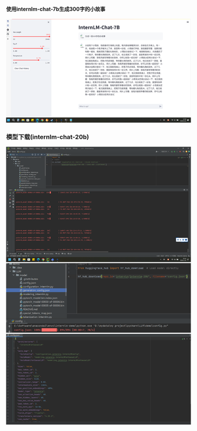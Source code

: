 #### 使用internlm-chat-7b生成300字的小故事
![300字故事](image/300字故事.png)
### 模型下载(internlm-chat-20b)
![模型下载](image/模型下载.png)
![下载完成](image/下载完成.png)
![config_json](image/config_json.png)
### 
